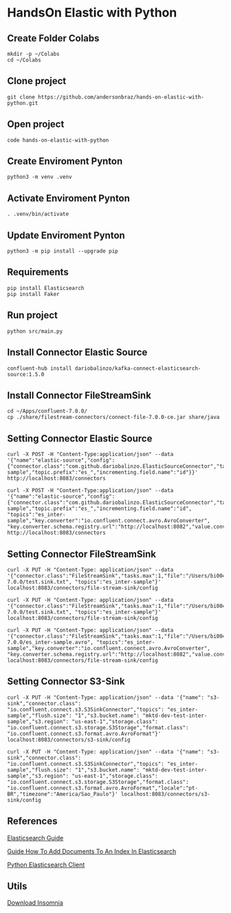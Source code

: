 # HandsOn Elastic with Python

## Create Folder Colabs

```shell
mkdir -p ~/Colabs
cd ~/Colabs
```
## Clone project

```shell
git clone https://github.com/andersonbraz/hands-on-elastic-with-python.git
```
## Open project

```shell
code hands-on-elastic-with-python
```

## Create Enviroment Pynton

```shell
python3 -m venv .venv
```

## Activate Enviroment Pynton

```shell
. .venv/bin/activate
```
## Update Enviroment Pynton

```shell
python3 -m pip install --upgrade pip
```

## Requirements

```shell
pip install Elasticsearch
pip install Faker
```

## Run project

```shell
python src/main.py
```
## Install Connector Elastic Source

```shell
confluent-hub install dariobalinzo/kafka-connect-elasticsearch-source:1.5.0
```

## Install Connector FileStreamSink

```shell
cd ~/Apps/confluent-7.0.0/
cp ./share/filestream-connectors/connect-file-7.0.0-ce.jar share/java
```
## Setting Connector Elastic Source 

```shell
curl -X POST -H "Content-Type:application/json" --data '{"name":"elastic-source","config":{"connector.class":"com.github.dariobalinzo.ElasticSourceConnector","tasks.max":"1","es.host":"localhost","es.port":"9200","index.prefix":"inter-sample","topic.prefix":"es_","incrementing.field.name":"id"}}' http://localhost:8083/connectors
```

```shell
curl -X POST -H "Content-Type:application/json" --data '{"name":"elastic-source","config":{"connector.class":"com.github.dariobalinzo.ElasticSourceConnector","tasks.max":"1","es.host":"localhost","es.port":"9200","index.prefix":"inter-sample","topic.prefix":"es_","incrementing.field.name":"id", "topics":"es_inter-sample","key.converter":"io.confluent.connect.avro.AvroConverter", "key.converter.schema.registry.url":"http://localhost:8082","value.converter":"io.confluent.connect.avro.AvroConverter","value.converter.schema.registry.url":"http://localhost:8082"}}' http://localhost:8083/connectors
```

## Setting Connector FileStreamSink

```shell
curl -X PUT -H "Content-Type: application/json" --data '{"connector.class":"FileStreamSink","tasks.max":1,"file":"/Users/bi004609/Apps/confluent-7.0.0/test.sink.txt", "topics":"es_inter-sample"}' localhost:8083/connectors/file-stream-sink/config
```

```shell
curl -X PUT -H "Content-Type: application/json" --data '{"connector.class":"FileStreamSink","tasks.max":1,"file":"/Users/bi004609/Apps/confluent-7.0.0/test.sink.txt", "topics":"es_inter-sample"}' localhost:8083/connectors/file-stream-sink/config
```


```shell
curl -X PUT -H "Content-Type: application/json" --data '{"connector.class":"FileStreamSink","tasks.max":1,"file":"/Users/bi004609/Apps/confluent-7.0.0/es_inter-sample.avro", "topics":"es_inter-sample","key.converter":"io.confluent.connect.avro.AvroConverter", "key.converter.schema.registry.url":"http://localhost:8082","value.converter":"io.confluent.connect.avro.AvroConverter","value.converter.schema.registry.url":"http://localhost:8082"}' localhost:8083/connectors/file-stream-sink/config
```

## Setting Connector S3-Sink

```shell
curl -X PUT -H "Content-Type: application/json" --data '{"name": "s3-sink","connector.class": "io.confluent.connect.s3.S3SinkConnector","topics": "es_inter-sample","flush.size": "1","s3.bucket.name": "mktd-dev-test-inter-sample","s3.region": "us-east-1","storage.class": "io.confluent.connect.s3.storage.S3Storage","format.class": "io.confluent.connect.s3.format.avro.AvroFormat"}' localhost:8083/connectors/s3-sink/config
```
```shell
curl -X PUT -H "Content-Type: application/json" --data '{"name": "s3-sink","connector.class": "io.confluent.connect.s3.S3SinkConnector","topics": "es_inter-sample","flush.size": "1","s3.bucket.name": "mktd-dev-test-inter-sample","s3.region": "us-east-1","storage.class": "io.confluent.connect.s3.storage.S3Storage","format.class": "io.confluent.connect.s3.format.avro.AvroFormat","locale":"pt-BR","timezone":"America/Sao_Paulo"}' localhost:8083/connectors/s3-sink/config
```

## References

[Elasticsearch Guide](https://www.elastic.co/guide/en/elasticsearch/reference/current)

[Guide How To Add Documents To An Index In Elasticsearch](https://kb.objectrocket.com/elasticsearch/guide-how-to-add-documents-to-an-index-in-elasticsearch)

[Python Elasticsearch Client](https://elasticsearch-py.readthedocs.io/en/v7.16.3/)

## Utils

[Download Insomnia](https://insomnia.res/download)



